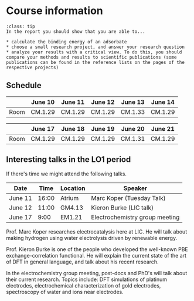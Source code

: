 # Course information

```{admonition} Learning goals 
:class: tip
In the report you should show that you are able to...

* calculate the binding energy of an adsorbate
* choose a small research project, and answer your research question
* analyze your results with a critical view. To do this, you should compare your methods and results to scientific publications (some publications can be found in the reference lists on the pages of the respective projects)
```

## Schedule

|      | June 10 | June 11 | June 12 | June 13 | June 14 |
|------|---------|---------|---------|---------|---------|
| Room | CM.1.29 | CM.1.29 | CM.1.29 | CM.1.33 | CM.1.29 | 

|      | June 17 | June 18 | June 19 | June 20 | June 21 |
|------|---------|---------|---------|---------|---------|
| Room | CM.1.29 | CM.1.29 | CM.1.29 | CM.1.31 | CM.1.29 |


## Interesting talks in the LO1 period

If there's time we might attend the following talks.

| Date    | Time  | Location | Speaker |
|---------|-------|----------|---------------------------|
| June 11 | 16:00 | Atrium   | Marc Koper (Tuesday Talk) |
| June 12 | 11:00 | GM4.13   | Kieron Burke (LIC talk) |
| June 17 | 9:00  | EM1.21   | Electrochemistry group meeting |

Prof. Marc Koper researches electrocatalysis here at LIC. He will talk about making hydrogen using water electrolysis driven by renewable energy. 

Prof. Kieron Burke is one of the people who developed the well-known PBE exchange-correlation functional. He will explain the current state of the art of DFT in general language, and talk about his recent research. 

In the electrochemistry group meeting, post-docs and PhD's will talk about their current research. Topics include: DFT simulations of platinum electrodes, electrochemical characterization of gold electrodes, spectroscopy of water and ions near electrodes.
